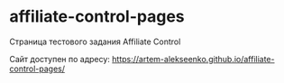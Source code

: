 # affiliate-control-pages
Страница тестового задания Affiliate Control

Сайт доступен по адресу: https://artem-alekseenko.github.io/affiliate-control-pages/
